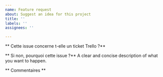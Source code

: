 ```yaml
---
name: Feature request
about: Suggest an idea for this project
title: ''
labels: ''
assignees: ''

---
```


** Cette issue concerne t-elle un ticket Trello ?**

** Si non, pourquoi cette issue ?**
A clear and concise description of what you want to happen.

** Commentaires **

